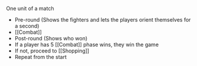 One unit of a match
- Pre-round (Shows the fighters and lets the players orient themselves for a second)
- [[Combat]]
- Post-round (Shows who won)
- If a player has 5 [[Combat]] phase wins, they win the game
- If not, proceed to [[Shopping]]
- Repeat from the start